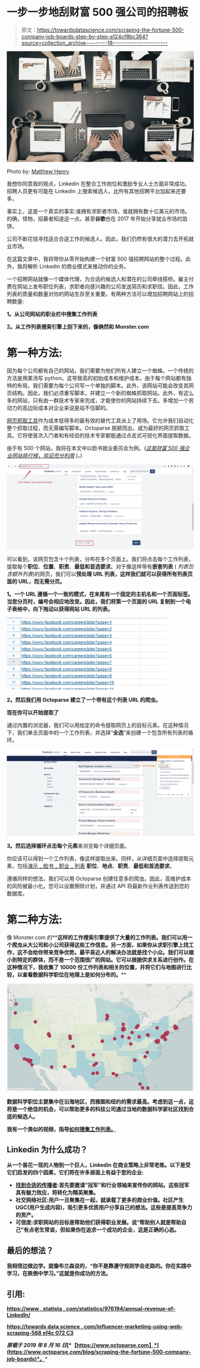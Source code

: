 # 一步一步地刮财富 500 强公司的招聘板

> 原文：<https://towardsdatascience.com/scraping-the-fortune-500-company-job-boards-step-by-step-a124cf8bc364?source=collection_archive---------18----------------------->

![](img/4477f7356f0bd50bcc9dc02feaeb833c.png)

Photo by: [Matthew Henry](https://burst.shopify.com/@matthew_henry)

我想你同意我的观点，Linkedin 在整合工作岗位和激励专业人士方面非常成功。招聘人员更有可能在 Linkedin 上搜索候选人，比所有其他招聘平台加起来还要多。

事实上，这是一个真实的事实:谁拥有求职者市场，谁就拥有数十亿美元的市场。的确，怪物，招募者知道这一点。甚至**谷歌**也在 2017 年开始分享就业市场的馅饼。

公司不断花钱寻找适合合适工作的候选人。因此，我们仍然有很大的潜力去开拓就业市场。

在这篇文章中，我将带你从零开始构建一个财富 500 强招聘网站的整个过程。此外，我将解析 Linkedin 的商业模式来推动你的业务。

一个招聘网站就像一个媒体代理，为合适的候选人和潜在的公司牵线搭桥。雇主付费在网站上发布职位列表，求职者向感兴趣的公司发送简历和求职信。因此，工作列表的质量和数量对你的网站生存至关重要。有两种方法可以增加招聘网站上的招聘数量:

**1。从公司网站的职业栏中搜集工作列表**

**2。从工作列表搜索引擎上刮下来的，像确然和 Monster.com**

# **第一种方法:**

因为每个公司都有自己的网站，我们需要为他们所有人建立一个蜘蛛。一个传统的方法是用美汤写 python。这导致高的初始成本和维护成本。由于每个网站都有独特的布局，我们需要为每个公司写一个单独的脚本。此外，该网站可能会改变其网页结构。因此，我们必须重写脚本，并建立一个新的蜘蛛抓取网站。此外，有这么多的网站，只有由一群技术专家来完成，才能使你的网站持续下去。多增加一个劳动力的高边际成本对企业来说是站不住脚的。

[网页抓取工具](https://www.octoparse.com/)作为成本低得多的最有效的替代工具派上了用场。它允许我们自动化整个抓取过程，而无需编写脚本。Octoparse 脱颖而出，成为最好的网页抓取工具。它将使首次入门者和有经验的技术专家都能通过点击式可视化界面提取数据。

由于有 500 个网站，我将在本文中以脸书就业委员会为例。([*这是财富 500 强企业网站排行榜，欢迎充分利用*](https://docs.google.com/spreadsheets/d/1SlNYZxOvpuQejYWhM7S81v3Hi_BqfbynVqwiS_XUTBI/edit?usp=sharing) *)。*)

![](img/b5eb0fe5e6925da4ee6b95bc27308302.png)

可以看到，该网页包含十个列表，分布在多个页面上。我们将点击每个工作列表，提取每个**职位**、**位置**、**职责**、**最低和首选要求**。对于像这样带有**嵌套列表** ( *列表包含额外列表*)的网页，我们可以**预处理 URL 列表，这样我们就可以获得所有列表页面的 URL，而无需分页。**

**1。一个 URL 遵循一个一致的模式，在末尾有一个固定的主机名和一个页面标签。当您分页时，编号会相应地改变。因此，我们将第一个页面的 URL 复制到一个电子表格中，向下拖动以获得网站 URL 的列表。**

![](img/7c69cd67f6d39f0ce597739ac626e4bc.png)

**2。然后我们用 Octoparse 建立了一个带有这个列表 URL 的爬虫。**

**现在你可以开始提取了**

通过内置的浏览器，我们可以用给定的命令提取网页上的目标元素。在这种情况下，我们单击页面中的一个工作列表，并选择“**全选**”来创建一个包含所有列表的循环。

![](img/fa21b6202a2170b75e0ea20f6487bf4b.png)

**3。**然后选择**循环点击每个元素**来浏览每个详细页面。

你应该可以得到一个工作列表，像这样提取出来。同样，从详细页面中选择提取元素，包括[演示 _ 脸书 _ 职业 _ 列表](https://docs.google.com/spreadsheets/d/1OwFX3n-hr1eLS5DWAt6UwYtFInxX4dheUwT35qiO3T4/edit?usp=sharing) **职位**、**地点**、**职责**、**最低和首选要求**。

遵循同样的想法，我们可以用 Octoparse 创建任意多的爬虫。因此，高维护成本的风险被最小化。您可以设置擦除计划，并通过 API 将最新作业列表传送到您的数据库。

# **第二种方法:**

像 Monster.com 的[](https://www.indeed.com/q-USA-jobs.html)**[](https://www.monster.com/)**这样的工作搜索引擎提供了大量的工作列表。我们可以用一个爬虫从大公司和小公司获得这些工作信息。另一方面，如果你从求职引擎上找工作，这不会给你带来竞争优势。最平易近人的解决办法就是找个小众。我们可以缩小到特定的群体，而不是一个范围很广的网站。它可以根据供求关系进行创作。在这种情况下，我收集了 10000 份工作列表和相关的位置，并将它们与地图进行比较，以查看数据科学职位在地理上是如何分布的。****

****![](img/d8de1d995e95ff0916ba4723877405ae.png)****

****数据科学职位主要集中在沿海地区，西雅图和纽约的需求最高。考虑到这一点，这将是一个绝佳的机会，可以帮助更多的科技公司通过当地的数据科学家社区找到合适的候选人。****

****我有一个类似的视频，指导[如何搜集工作列表。](https://www.youtube.com/watch?time_continue=3&v=kSIx1-RokR0)****

## ******Linkedin 为什么成功？******

****从一个昙花一现的人物到一个巨人，Linkedin 在商业策略上非常老练。以下是受它们启发的四个因素，它们将在许多层面上有益于您的企业:****

*   ****[找到合适的传播者](/influencer-marketing-using-web-scraping-568ef4c072c3):首先要邀请“冠军”和行业领袖来宣传你的网站。这些冠军具有魅力效应，将转化为精英聚集。****
*   ****社交网络社区:用户一旦聚集在一起，就承载了更多的商业价值。社区产生 UGC(用户生成内容)，吸引更多优质用户分享自己的想法。这些是提高竞争力的资产。****
*   ****可信度:求职网站的目标是帮助他们获得职业发展。说“帮助别人就是帮助自己”有点老生常谈，但如果你在追求一个成功的企业，这是正确的心态。****

## ****最后的想法？****

****我相信边做边学。就像布兰森说的，“你不是靠遵守规则学会走路的。你在实践中学习，在跌倒中学习。”这就是你成功的方法。****

## ****引用:****

****[https://www . statista . com/statistics/976194/annual-revenue-of-LinkedIn/](https://www.statista.com/statistics/976194/annual-revenue-of-linkedin/)****

****[https://towards data science . com/influencer-marketing-using-web-scraping-568 ef4c 072 C3](/influencer-marketing-using-web-scraping-568ef4c072c3)****

*****原载于 2019 年 8 月 16 日*[*【https://www.octoparse.com】*](https://www.octoparse.com/blog/scraping-the-fortune-500-company-job-boards)*。*****